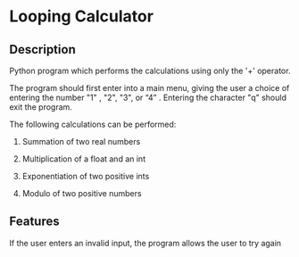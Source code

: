 # Looping Calculator

## Description

Python program which performs the calculations using only the '+' operator.

The program should first enter into a main menu, giving the user a choice of entering the number "1" , "2", "3", or “4” . Entering the character "q" should exit the program.

The following calculations can be performed:

1. Summation of two real numbers

2. Multiplication of a float and an int

3. Exponentiation of two positive ints

4. Modulo of two positive numbers


## Features

If the user enters an invalid input, the program allows the user to try again
